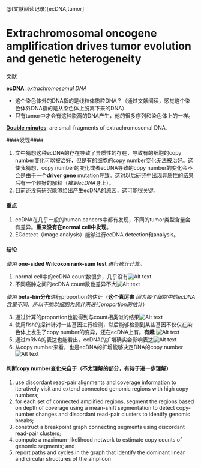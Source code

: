 @(文献阅读记录)[ecDNA,tumor]
# Extrachromosomal oncogene amplification drives tumor evolution and genetic heterogeneity #

[文献](https://www.nature.com/nature/journal/v543/n7643/full/nature21356.html)

**[ecDNA](https://en.wikipedia.org/wiki/Extrachromosomal_DNA)**: *extrachromosomal DNA* 
- 这个染色体外的DNA指的是线粒体质粒DNA？（通过文献阅读，感觉这个染色体外DNA指的是从染色体上脱离下来的DNA）
- 只有tumor中才会有这种脱离的DNA产生，他的很多序列和染色体上的一样。

**[Double minutes](https://en.wikipedia.org/wiki/Double_minute)**: are small fragments of extrachromosomal DNA.


####发现####
1.	文中猜想这种ecDNA的存在导致了异质性的存在，导致有的细胞的copy number变化可以被治好，但是有的细胞的copy number变化无法被治好。这使我猜想，copy number的变化或者ecDNA导致的copy number的变化会不会是由于一个**driver gene** mutation导致。这对以后研究中出现异质性的结果后有一个较好的解释（*推到ecDNA*身上）。
2.	目前还没有研究能够给出产生ecDNA的原因，这可能很关键。

#### 重点 ####
1. ecDNA在几乎一般的human cancers中都有发现，不同的tumor类型含量会有差异。**重来没有在normal cell中发现**。
2. ECdetect（image analysis）能够进行ecDNA detection和analysis。


#### 结论 ####
*使用* **one-sided Wilcoxon rank-sum test** *进行统计计算。*

1. normal cell中的ecDNA count数很少，几乎没有![Alt text](/Users/chenyl/Desktop/1.png)
2.	不同癌肿之间的ecDNA count数也差异不大![Alt text](/Users/chenyl/Desktop/2.png)

*使用* **beta-bin分布**进行proportion的估计（**这个真厉害** *因为每个细胞中的ecDNA含量不同，所以干脆以细胞为统计来进行proportion的估计*）

3.	通过计算的proportion也能得到与count相类似的结果![Alt text](/Users/chenyl/Desktop/3.png)
4.	使用fish的探针针对一些基因进行检测，然后能够检测到某些基因不仅仅在染色体上发生了copy number的变异，还在ecDNA上有。**有趣** ![Alt text](/Users/chenyl/Desktop/4.png)
5.	通过mRNA的表达也能看出，ecDNA的扩增确实会影响表达![Alt text](/Users/chenyl/Desktop/5.png)
6.	从copy number来看，也是ecDNA的扩增能够决定DNA的copy number![Alt text](/Users/chenyl/Desktop/6.png)


#### 判断copy number变化来自于（不太理解的部分，有待于进一步理解） ####
1. use discordant read-pair alignments and coverage information to iteratively visit and extend connected genomic regions with high copy numbers;
2. for each set of connected amplified regions, segment the regions based on depth of coverage using a mean-shift segmentation to detect copy-number changes and discordant read-pair clusters to identify genomic breaks; 
3. construct a breakpoint graph connecting segments using discordant read-pair clusters; 
4. compute a maximum-likelihood network to estimate copy counts of genomic segments; and 
5. report paths and cycles in the graph that identify the dominant linear and circular structures of the amplicon 


